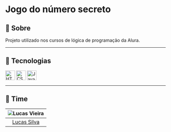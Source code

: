 # Jogo do número secreto

## 📝 Sobre

Projeto utilizado nos cursos de lógica de programação da Alura.

---

## 🚀 Tecnologias

<img src="https://cdn.jsdelivr.net/gh/devicons/devicon/icons/html5/html5-original.svg" alt="HTML5" width="30" height="30"/> <img src="https://cdn.jsdelivr.net/gh/devicons/devicon/icons/css3/css3-original.svg" alt="CSS3" width="30" height="30"/> <img src="https://cdn.jsdelivr.net/gh/devicons/devicon/icons/javascript/javascript-original.svg" alt="JavaScript" width="30" height="30"/>

---

## 👥 Time

| ![Lucas Vieira](https://avatars.githubusercontent.com/u/58722041?v=4) |
|:--:|
| [Lucas Silva](https://github.com/lucas-kiozy) |